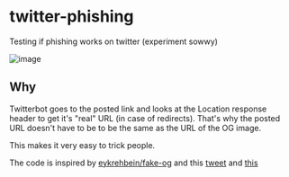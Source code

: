 # twitter-phishing
Testing if phishing works on twitter (experiment sowwy)

![image](https://github.com/robinroy03/twitter-phishing/assets/115863770/1417c941-fd13-45ab-9ebf-84cd6be62a34)

## Why

Twitterbot goes to the posted link and looks at the Location response header to get it's "real" URL (in case of redirects). That's why the posted URL doesn't have to be to be the same as the URL of the OG image.

This makes it very easy to trick people.

The code is inspired by [eykrehbein/fake-og](https://github.com/eykrehbein/fake-og) and this [tweet](https://x.com/webeyk/status/1731073202346926367?s=20) and [this](https://x.com/paulgb/status/1731025301281329318?s=20)
